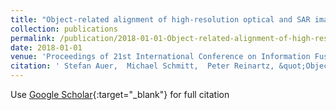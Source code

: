 ```yaml
---
title: "Object-related alignment of high-resolution optical and SAR images"
collection: publications
permalink: /publication/2018-01-01-Object-related-alignment-of-high-resolution-optical-and-SAR-images
date: 2018-01-01
venue: 'Proceedings of 21st International Conference on Information Fusion'
citation: ' Stefan Auer,  Michael Schmitt,  Peter Reinartz, &quot;Object-related alignment of high-resolution optical and SAR images.&quot; Proceedings of 21st International Conference on Information Fusion, 2018.'
---
```

Use [Google Scholar](https://scholar.google.com/scholar?q=Object+related+alignment+of+high+resolution+optical+and+SAR+images){:target="_blank"} for full citation